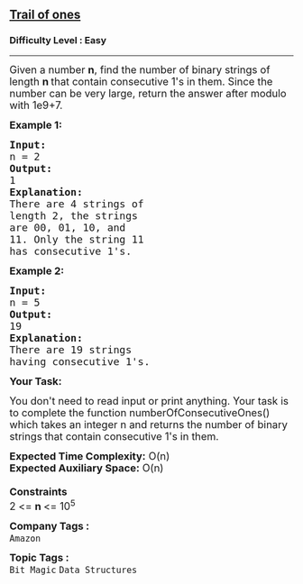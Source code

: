 <h2><a href="https://www.geeksforgeeks.org/problems/trail-of-ones3242/1">Trail of ones</a></h2><h3>Difficulty Level : Easy</h3><hr><div class="problems_problem_content__Xm_eO"><p><span style="font-size: 18px;">Given a number <strong>n</strong>, find the number of binary strings of length <strong>n </strong>that contain consecutive 1's in them. Since the number can be very large, return the answer after modulo with 1e9+7.</span></p>
<p><strong><span style="font-size: 18px;">Example 1:</span></strong></p>
<pre><strong><span style="font-size: 18px;">Input:</span></strong>
<span style="font-size: 18px;">n = 2</span>
<strong><span style="font-size: 18px;">Output:</span></strong>
<span style="font-size: 18px;">1</span>
<strong><span style="font-size: 18px;">Explanation:</span></strong>
<span style="font-size: 18px;">There are 4 strings of </span>
<span style="font-size: 18px;">length 2, the strings 
are </span><span style="font-size: 18px;">00, 01, 10, and 
11. Only </span><span style="font-size: 18px;">the string 11 
has </span><span style="font-size: 18px;">consecutive 1's.</span></pre>
<p><strong><span style="font-size: 18px;">Example 2:</span></strong></p>
<pre><strong><span style="font-size: 18px;">Input:</span></strong>
<span style="font-size: 18px;">n = 5</span>
<strong><span style="font-size: 18px;">Output:</span></strong>
<span style="font-size: 18px;">19</span>
<strong><span style="font-size: 18px;">Explanation:</span></strong>
<span style="font-size: 18px;">There are 19 strings</span>
<span style="font-size: 18px;">having consecutive 1's.
</span></pre>
<p><strong><span style="font-size: 18px;">Your Task:</span></strong></p>
<p><span style="font-size: 18px;">You don't need to read input or print anything. Your task is to complete the function numberOfConsecutiveOnes() which takes an integer n and returns the number of binary strings<strong>&nbsp;</strong>that contain consecutive 1's in them.</span></p>
<p><span style="font-size: 18px;"><strong>Expected Time Complexity:</strong> O(n)<br><strong>Expected Auxiliary Space:</strong> O(n)</span><br><span style="font-size: 18px;"><strong><br>Constraints</strong><br>2 &lt;= <strong>n </strong>&lt;= 10<sup>5</sup></span></p></div><p><span style=font-size:18px><strong>Company Tags : </strong><br><code>Amazon</code>&nbsp;<br><p><span style=font-size:18px><strong>Topic Tags : </strong><br><code>Bit Magic</code>&nbsp;<code>Data Structures</code>&nbsp;